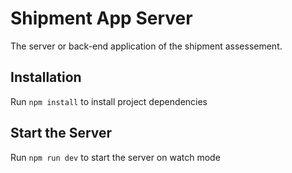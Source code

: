 # Shipment App Server

The server or back-end application of the shipment assessement.

## Installation

Run `npm install` to install project dependencies

## Start the Server

Run `npm run dev` to start the server on watch mode
